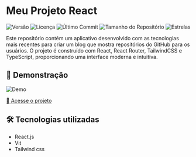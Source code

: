 # Meu Projeto React

![Versão](https://img.shields.io/github/package-json/v/Ismaellucas-BR/Blog-Github)
![Licença](https://img.shields.io/github/license/Ismaellucas-BR/Blog-Github)
![Último Commit](https://img.shields.io/github/last-commit/Ismaellucas-BR/Blog-Github)
![Tamanho do Repositório](https://img.shields.io/github/repo-size/Ismaellucas-BR/Blog-Github)
![Estrelas](https://img.shields.io/github/stars/Ismaellucas-BR/Blog-Github)


Este repositório contém um aplicativo desenvolvido com as tecnologias mais recentes para criar um blog que mostra repositórios do GitHub para os usuários. O projeto é construído com React, React Router, TailwindCSS e TypeScript, proporcionando uma interface moderna e intuitiva.

## 🚀 Demonstração

![Demo](https://developerismaellucas.com/assets/githubblog.png)

[🔗 Acesse o projeto](https://githubblog.developerismaellucas.com/)

## 🛠️ Tecnologias utilizadas
- React.js
- Vit
- Tailwind css
